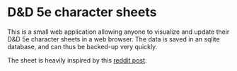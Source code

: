 # D&D 5e character sheets

This is a small web application allowing anyone to visualize and update their D&D 5e character sheets in a web browser.
The data is saved in an sqlite database, and can thus be backed-up very quickly.

The sheet is heavily inspired by this [reddit post](https://www.reddit.com/r/dndnext/comments/6b8gv5/5e_character_sheet_with_pure_htmlcss/).
